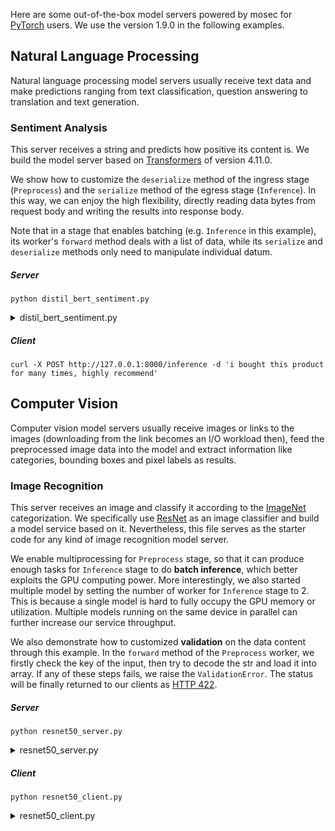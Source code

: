 Here are some out-of-the-box model servers powered by mosec for [PyTorch](https://pytorch.org/) users. We use the version 1.9.0 in the following examples.


## Natural Language Processing

Natural language processing model servers usually receive text data and make predictions ranging from text classification, question answering to translation and text generation.

### Sentiment Analysis

This server receives a string and predicts how positive its content is. We build the model server based on [Transformers](https://github.com/huggingface/transformers) of version 4.11.0.

We show how to customize the `deserialize` method of the ingress stage (`Preprocess`) and the `serialize` method of the egress stage (`Inference`). In this way, we can enjoy the high flexibility, directly reading data bytes from request body and writing the results into response body.

Note that in a stage that enables batching (e.g. `Inference` in this example), its worker's `forward` method deals with a list of data, while its `serialize` and `deserialize` methods only need to manipulate individual datum.

##### Server

    python distil_bert_sentiment.py
<details>
<summary>distil_bert_sentiment.py</summary>
```python
--8<-- "examples/distil_bert_server_pytorch.py"
```
</details>

##### Client

    curl -X POST http://127.0.0.1:8000/inference -d 'i bought this product for many times, highly recommend'


## Computer Vision

Computer vision model servers usually receive images or links to the images (downloading from the link becomes an I/O workload then), feed the preprocessed image data into the model and extract information like categories, bounding boxes and pixel labels as results.

### Image Recognition

This server receives an image and classify it according to the [ImageNet](https://www.image-net.org/) categorization. We specifically use [ResNet](https://arxiv.org/abs/1512.03385) as an image classifier and build a model service based on it. Nevertheless, this file serves as the starter code for any kind of image recognition model server.

We enable multiprocessing for `Preprocess` stage, so that it can produce enough tasks for `Inference` stage to do **batch inference**, which better exploits the GPU computing power. More interestingly, we also started multiple model by setting the number of worker for `Inference` stage to 2. This is because a single model is hard to fully occupy the GPU memory or utilization. Multiple models running on the same device in parallel can further increase our service throughput.

We also demonstrate how to customized **validation** on the data content through this example. In the `forward` method of the `Preprocess` worker, we firstly check the key of the input, then try to decode the str and load it into array. If any of these steps fails, we raise the `ValidationError`. The status will be finally returned to our clients as [HTTP 422](https://developer.mozilla.org/en-US/docs/Web/HTTP/Status/422).

##### Server

    python resnet50_server.py
<details>
<summary>resnet50_server.py</summary>
```python
--8<-- "examples/resnet50_server_pytorch.py"
```
</details>

##### Client

    python resnet50_client.py
<details>
<summary>resnet50_client.py</summary>
```python
--8<-- "examples/resnet50_client.py"
```
</details>
